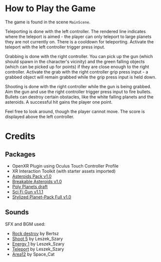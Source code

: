 # How to Play the Game
The game is found in the scene `MainScene`.

Teleporting is done with the left controller. The rendered line indicates where the teleport is aimed - the player can only teleport to large planets they are not currently on. There is a cooldown for teleporting. Activate the teleport with the left controller trigger press input.

Grabbing is done with the right controller. You can pick up the gun (which should spawn in the character's vicinity) and the green falling objects (which can be picked up for points) if they are close enough to the right controller. Activate the grab with the right controller grip press input - a grabbed object will remain grabbed while the grip press input is held down.

Shooting is done with the right controller while the gun is being grabbed. Aim the gun and use the right controller trigger press input to fire bullets. Bullets can destroy certain obstacles, like the white falling planets and the asteroids. A successful hit gains the player one point.

Feel free to look around, though the player cannot move. The score is displayed above the left controller.

# Credits
## Packages
* OpenXR Plugin using Oculus Touch Controller Profile
* XR Interaction Toolkit (with starter assets imported)
* [Asteroids Pack v1.0](https://assetstore.unity.com/packages/p/asteroids-pack-84988)
* [Breakable Asteroids v1.0](https://assetstore.unity.com/packages/p/breakable-asteroids-167825)
* [Poly Planets draft](https://assetstore.unity.com/packages/3d/poly-planets-34894)
* [Sci Fi Gun v1.1.1](https://assetstore.unity.com/packages/3d/props/guns/sci-fi-gun-162872)
* [Stylized Planet-Pack Full v1.0](https://assetstore.unity.com/packages/3d/environments/stylized-planet-pack-full-148233)

## Sounds
SFX and BGM used:
* [Rock destroy](https://pixabay.com/sound-effects/rock-destroy-6409/) by Bertsz
* [Shoot 5](https://pixabay.com/sound-effects/shoot-5-102360/) by Leszek_Szary
* [Energy 1](https://pixabay.com/sound-effects/energy-1-107099/) by Leszek_Szary
* [Teleport](https://pixabay.com/sound-effects/teleport-14639/) by Leszek_Szary
* [Area12](https://pixabay.com/music/video-games-area12-131883/) by Space_Cat
